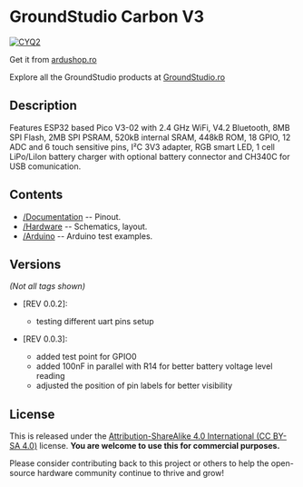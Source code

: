 GroundStudio Carbon V3
====================================
[![CYQ2](https://user-images.githubusercontent.com/77836107/183879412-437f7199-35a2-4f09-a13a-2b025eb15fca.png)](https://ardushop.ro/ro/home/2061-placa-de-dezvoltare-carbon-v3.html)

Get it from [ardushop.ro](https://ardushop.ro/ro/home/2061-placa-de-dezvoltare-carbon-v3.html)

Explore all the GroundStudio products at [GroundStudio.ro](https://groundstudio.ro/)

Description
-------------------
Features ESP32 based Pico V3-02 with 2.4 GHz WiFi, V4.2 Bluetooth, 8MB SPI Flash, 2MB SPI PSRAM, 520kB internal SRAM, 448kB ROM, 18 GPIO, 12 ADC and 6 touch sensitive pins, I²C 3V3 adapter, RGB smart LED, 1 cell LiPo/LiIon battery charger with optional battery connector and CH340C for USB comunication.

Contents
-------------------

* [/Documentation](https://github.com/GroundStudio/GroundStudio_Carbon_V3/tree/main/Documentation) -- Pinout.
* [/Hardware](https://github.com/GroundStudio/GroundStudio_Carbon_V3/tree/main/Hardware) -- Schematics, layout.
* [/Arduino](https://github.com/GroundStudio/GroundStudio_Carbon_V3/tree/main/Arduino/Examples) -- Arduino test examples.

Versions
-------------------
*(Not all tags shown)*

- [REV 0.0.2]:
  - testing different uart pins setup

- [REV 0.0.3]:
  - added test point for GPIO0
  - added 100nF in parallel with R14 for better battery voltage level reading
  - adjusted the position of pin labels for better visibility

License
-------------------

This is released under the [Attribution-ShareAlike 4.0 International (CC BY-SA 4.0)](https://creativecommons.org/licenses/by-sa/4.0/) license.
**You are welcome to use this for commercial purposes.**

Please consider contributing back to this project or others to help the open-source hardware community continue to thrive and grow!


